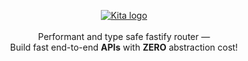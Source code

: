 <p align="center">
  <a href="https://kitajs.org"><img src="https://kitajs.org/logo.svg" alt="Kita logo"></a>
  <br/><br/>
  Performant and type safe fastify router &mdash;
  <br/>
  Build fast end-to-end <b>APIs</b> with <b>ZERO</b> abstraction cost!
  <br/><br/>
</p>

